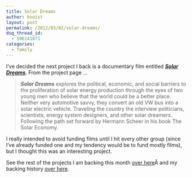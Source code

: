 ```yaml
---
title: Solar Dreams
author: bsoist
layout: post
permalink: /2012/03/02/solar-dreams/
dsq_thread_id:
  - 596141871
categories:
  - family
---
```

I&#8217;ve decided the next project I back is a documentary film entitled ***[Solar Dreams][1]***. From the project page &#8230;

> ***Solar Dreams*** explores the political, economic, and social barriers to the proliferation of solar energy production through the eyes of two young men who believe that the world could be a better place. Neither very automotive savvy, they convert an old VW bus into a solar electric vehicle. Traveling the country the interview politicians, scientists, energy system designers, and other solar dreamers. Following the path set forward by Hermann Scheer in his book The Solar Economy.

I really intended to avoid funding films until I hit every other group (since I&#8217;ve already funded one and my tendency would be to fund mostly films), but I thought this was an interesting project. 

See the rest of the projects I am backing this month [over here][2]Â and my backing history [over here][3].

 [1]: http://www.kickstarter.com/projects/dinoclub/solar-dreams?ref=users
 [2]: http://whsjr.soistmann.com/oped/2012/03/01/kickstarter-my-new-obsession-and-12in12-for-march/
 [3]: http://www.kickstarter.com/profiles/bsoist/projects/backed
